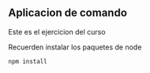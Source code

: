 ## Aplicacion de comando

Este es el ejercicion del curso

Recuerden instalar los paquetes de node

```
npm install
```